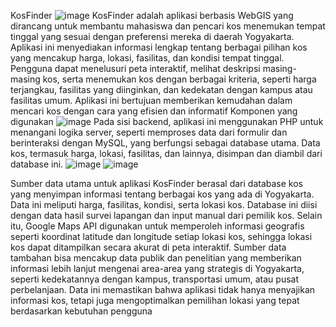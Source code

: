 KosFinder
![image](https://github.com/user-attachments/assets/352429f5-a0dc-4cd3-98e1-e08dafe6763c)
KosFinder adalah aplikasi berbasis WebGIS yang dirancang untuk membantu mahasiswa dan pencari kos menemukan tempat tinggal yang sesuai dengan preferensi mereka di daerah Yogyakarta. Aplikasi ini menyediakan informasi lengkap tentang berbagai pilihan kos yang mencakup harga, lokasi, fasilitas, dan kondisi tempat tinggal. Pengguna dapat menelusuri peta interaktif, melihat deskripsi masing-masing kos, serta menemukan kos dengan berbagai kriteria, seperti harga terjangkau, fasilitas yang diinginkan, dan kedekatan dengan kampus atau fasilitas umum. Aplikasi ini bertujuan memberikan kemudahan dalam mencari kos dengan cara yang efisien dan informatif
Komponen yang digunakan
![image](https://github.com/user-attachments/assets/9e04c03b-cfce-413d-a5a8-f44c13927c6a)
Pada sisi backend, aplikasi ini menggunakan PHP untuk menangani logika server, seperti memproses data dari formulir dan berinteraksi dengan MySQL, yang berfungsi sebagai database utama. Data kos, termasuk harga, lokasi, fasilitas, dan lainnya, disimpan dan diambil dari database ini.
![image](https://github.com/user-attachments/assets/5068e4bd-c036-4edb-93ce-436d7473f9a4)
![image](https://github.com/user-attachments/assets/bae73642-b06a-4c97-9dfd-dfb15adb7f02)

Sumber data utama untuk aplikasi KosFinder berasal dari database kos yang menyimpan informasi tentang berbagai kos yang ada di Yogyakarta. Data ini meliputi harga, fasilitas, kondisi, serta lokasi kos. Database ini diisi dengan data hasil survei lapangan dan input manual dari pemilik kos. Selain itu, Google Maps API digunakan untuk memperoleh informasi geografis seperti koordinat latitude dan longitude setiap lokasi kos, sehingga lokasi kos dapat ditampilkan secara akurat di peta interaktif. Sumber data tambahan bisa mencakup data publik dan penelitian yang memberikan informasi lebih lanjut mengenai area-area yang strategis di Yogyakarta, seperti kedekatannya dengan kampus, transportasi umum, atau pusat perbelanjaan. Data ini memastikan bahwa aplikasi tidak hanya menyajikan informasi kos, tetapi juga mengoptimalkan pemilihan lokasi yang tepat berdasarkan kebutuhan pengguna
